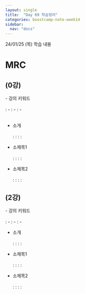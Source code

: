 ```yaml
---
layout: single
title:  "Day 69 학습정리"
categories: boostcamp-note-week14
sidebar:
  nav: "docs"
---
```


24/01/25 (목) 학습 내용

<h1>MRC</h1>

<h2>(0강) </h2>
- 강의 키워드<br><br>
: - 
: - 
: - 
<br><br>

- 소개<br><br>
: :
: : 

- 소제목1<br><br>
: :
: : 

- 소제목2<br><br>
: :
: :


<h2>(2강)</h2>
- 강의 키워드<br><br>
: - 
: - 
: - 

- 소개<br><br>
: :
: : 

- 소제목1<br><br>
: :
: : 

- 소제목2<br><br>
: :
: :
